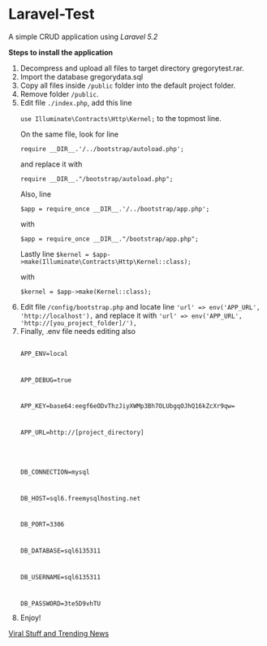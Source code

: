 # <strong>Laravel-Test</strong>
A simple CRUD application using <em>Laravel 5.2</em>

<b>Steps to install the application</b>
<ol>
<li>Decompress and upload all files to target directory gregorytest.rar.</li>
<li>Import the database gregorydata.sql</li>
<li>Copy all files inside <code>/public</code> folder into the default project folder.</li>
<li>Remove folder <code>/public</code>.</li>
<li>Edit file <code>./index.php</code>,  add this line   
      <p><code>use Illuminate\Contracts\Http\Kernel;</code>  to the topmost line.</p>
 <p> On the same file, look for line </p>
     <p> <code>require __DIR__.'/../bootstrap/autoload.php';</code></p>
 <p> and replace it with</p>
      <p><code>require __DIR__."/bootstrap/autoload.php";</code></p>
  <p>Also, line </p>
    <p>  <code>$app = require_once __DIR__.'/../bootstrap/app.php';</code></p>
 <p> with</p>
     <p> <code>$app = require_once __DIR__."/bootstrap/app.php";</code></p>
 <p> Lastly line <code>$kernel = $app->make(Illuminate\Contracts\Http\Kernel::class);</code> </p>
  <p>  with </p>
    <p>  <code>$kernel = $app->make(Kernel::class);</code></p>
<li>Edit file <code>/config/bootstrap.php</code> and locate line 
    <code>'url' => env('APP_URL', 'http://localhost'),</code>
and replace it with
<code>'url' => env('APP_URL', 'http://[you_project_folder]/'),</code></li>
<li>Finally, .env file needs editing also<br /><code>
<p>APP_ENV=local</p>
<p>APP_DEBUG=true</p>
<p>APP_KEY=base64:eegf6eODvThzJiyXWMp3Bh7OLUbgqOJhQ16kZcXr9qw=</p>
<p>APP_URL=http://[project_directory]</p>
<p></p>
<p>DB_CONNECTION=mysql</p>
<p>DB_HOST=sql6.freemysqlhosting.net</p>
<p>DB_PORT=3306</p>
<p>DB_DATABASE=sql6135311</p>
<p>DB_USERNAME=sql6135311</p>
<p>DB_PASSWORD=3te5D9vhTU</p></code></li>
<li>Enjoy!</li>
</ol>
<a href="tickageekviral.blogspot.com">Viral Stuff and Trending News</a>
